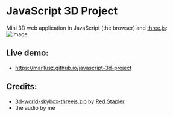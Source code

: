 # JavaScript 3D Project
Mini 3D web application in JavaScript (the browser) and [three.js](https://threejs.org):<br/>![image](https://user-images.githubusercontent.com/62397363/81668737-61a3cb00-9445-11ea-8255-e6a913a5f719.png)

## Live demo:
- https://mar1usz.github.io/javascript-3d-project

## Credits:
- [3d-world-skybox-threejs.zip](3d-world-skybox-threejs.zip?raw=true) by [Red Stapler](https://github.com/theredstapler)
- the audio by me
